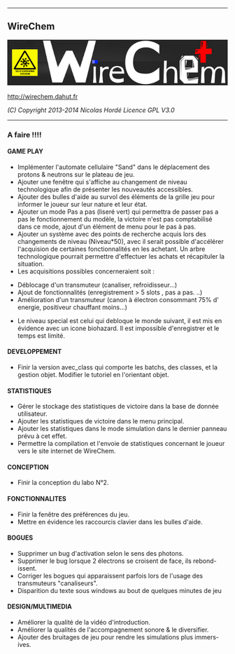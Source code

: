 ----------------------------------------------------------------
##    WireChem

![The new chemistry game](logo.png)

http://wirechem.dahut.fr

*(C) Copyright 2013-2014 Nicolas Hordé
  Licence GPL V3.0*

----------------------------------------------------------------
###  A faire !!!!

#### GAME PLAY
 
* Implémenter l'automate cellulaire "Sand" dans le déplacement des 
  protons & neutrons sur  le plateau de jeu.
* Ajouter une fenêtre qui s'affiche au changement de niveau 
technologique afin de présenter les nouveautés accessibles.
* Ajouter des bulles d'aide au survol des éléments de la grille jeu pour
informer le joueur sur leur nature et leur état.
* Ajouter un mode Pas a pas (liseré vert) qui permettra de passer pas a
pas le fonctionnement du modèle, la victoire n'est pas comptabilisé dans
ce mode, ajout d'un élément de menu pour le pas à pas.
* Ajouter un système avec des points de recherche acquis lors des 
changements de niveau (Niveau*50), avec il serait possible d'accélérer
l'acquision de certaines fonctionnalités en les
achetant. Un arbre technologique pourrait permettre d'effectuer les 
achats et récapituler la situation.
* Les acquisitions possibles concerneraient soit :
 - Déblocage d'un transmuteur (canaliser, refroidisseur...)
 - Ajout de fonctionnalités (enregistrement > 5 slots , pas a pas.
 ..)
 - Amélioration d'un transmuteur (canon à électron consommant 75% d'
 energie, positiveur chauffant moins...)
* Le niveau special est celui qui debloque le monde suivant,  il est mis
en évidence avec un icone biohazard. Il est impossible d'enregistrer et
le temps est limité.
  
#### DEVELOPPEMENT

* Finir la version avec_class qui comporte les batchs, des classes, et
la gestion objet. Modifier le tutoriel en l'orientant objet.

#### STATISTIQUES

* Gérer le stockage des statistiques de victoire dans la base de donnée
  utilisateur.
* Ajouter les statistiques de victoire dans le menu principal.
* Ajouter les statistiques dans le mode simulation dans le dernier 
  panneau prévu à cet effet.
* Permettre la compilation et l'envoie de statistiques concernant le
  joueur vers le site internet de WireChem.
  
#### CONCEPTION
  
* Finir la conception du labo N°2.
  
#### FONCTIONNALITES
  
* Finir la fenêtre des préférences du jeu.
* Mettre en évidence les raccourcis clavier dans les bulles d'aide.
 
#### BOGUES

* Supprimer un bug d'activation selon le sens des photons.
* Supprimer le bug lorsque 2 électrons se croisent de face, ils rebond-
 issent.
* Corriger les bogues qui apparaissent parfois lors de l'usage des 
 transmuteurs "canaliseurs".
* Disparition du texte sous windows au bout de quelques minutes de jeu
 
#### DESIGN/MULTIMEDIA

* Améliorer la qualité de la vidéo d'introduction.
* Améliorer la qualités de l'accompagnement sonore & le diversifier.
* Ajouter des bruitages de jeu pour rendre les simulations plus immers-
  ives.
  
